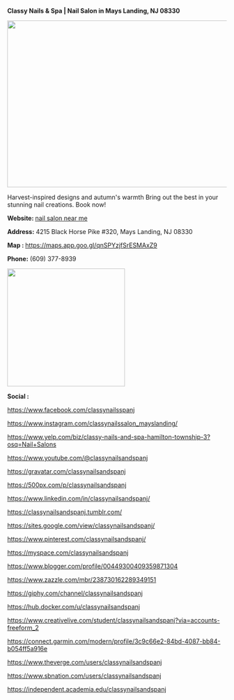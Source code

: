 **Classy Nails & Spa | Nail Salon in Mays Landing, NJ 08330**
<p><img src="https://i.ibb.co/xYyZKTt/Untitled-Project-1-1.jpg" alt="" width="678" height="382" /></p>
<p>Harvest-inspired designs and autumn's warmth Bring out the best in your stunning nail creations. Book now!</p>
<p><strong>Website:&nbsp;</strong><span data-sheets-root="1"><a class="in-cell-link" href="https://classynailsandspanj.com/" target="_blank">nail salon near me</a></span></p>
<p><strong>Address:</strong> 4215 Black Horse Pike #320, Mays Landing, NJ 08330</p>
<p><strong>Map : </strong><a href="https://maps.app.goo.gl/qnSPYzjfSrESMAxZ9">https://maps.app.goo.gl/qnSPYzjfSrESMAxZ9</a>&nbsp;</p>
<p><strong>Phone:</strong> (609) 377-8939</p>
<p><img src="https://i.ibb.co/mG6D7Cb/465237927-122133990230374684-4211674412660976046-n-2-1.jpg" alt="" width="270" height="270" /></p>
<p><strong>Social :</strong></p>
<p><a href="https://www.facebook.com/classynailsspanj">https://www.facebook.com/classynailsspanj</a>&nbsp;</p>
<p><a href="https://www.instagram.com/classynailssalon_mayslanding/">https://www.instagram.com/classynailssalon_mayslanding/</a>&nbsp;</p>
<p><a href="https://www.yelp.com/biz/classy-nails-and-spa-hamilton-township-3?osq=Nail+Salons">https://www.yelp.com/biz/classy-nails-and-spa-hamilton-township-3?osq=Nail+Salons</a></p>
<p dir="ltr"><a href="https://www.youtube.com/@classynailsandspanj">https://www.youtube.com/@classynailsandspanj</a></p>
<p dir="ltr"><a href="https://gravatar.com/classynailsandspanj">https://gravatar.com/classynailsandspanj</a></p>
<p dir="ltr"><a href="https://500px.com/p/classynailsandspanj">https://500px.com/p/classynailsandspanj</a></p>
<p dir="ltr"><a href="https://www.linkedin.com/in/classynailsandspanj/">https://www.linkedin.com/in/classynailsandspanj/</a></p>
<p dir="ltr"><a href="https://classynailsandspanj.tumblr.com/">https://classynailsandspanj.tumblr.com/</a></p>
<p dir="ltr"><a href="https://sites.google.com/view/classynailsandspanj/">https://sites.google.com/view/classynailsandspanj/</a></p>
<p dir="ltr"><a href="https://www.pinterest.com/classynailsandspanj/">https://www.pinterest.com/classynailsandspanj/</a></p>
<p dir="ltr"><a href="https://myspace.com/classynailsandspanj">https://myspace.com/classynailsandspanj</a></p>
<p dir="ltr"><a href="https://www.blogger.com/profile/00449300409359871304">https://www.blogger.com/profile/00449300409359871304</a></p>
<p dir="ltr"><a href="https://www.zazzle.com/mbr/238730162289349151">https://www.zazzle.com/mbr/238730162289349151</a></p>
<p dir="ltr"><a href="https://giphy.com/channel/classynailsandspanj">https://giphy.com/channel/classynailsandspanj</a></p>
<p dir="ltr"><a href="https://hub.docker.com/u/classynailsandspanj">https://hub.docker.com/u/classynailsandspanj</a></p>
<p dir="ltr"><a href="https://www.creativelive.com/student/classynailsandspanj?via=accounts-freeform_2">https://www.creativelive.com/student/classynailsandspanj?via=accounts-freeform_2</a></p>
<p dir="ltr"><a href="https://connect.garmin.com/modern/profile/3c9c66e2-84bd-4087-bb84-b054ff5a916e">https://connect.garmin.com/modern/profile/3c9c66e2-84bd-4087-bb84-b054ff5a916e</a></p>
<p dir="ltr"><a href="https://www.theverge.com/users/classynailsandspanj">https://www.theverge.com/users/classynailsandspanj</a></p>
<p dir="ltr"><a href="https://www.sbnation.com/users/classynailsandspanj">https://www.sbnation.com/users/classynailsandspanj</a></p>
<p dir="ltr"><a href="https://independent.academia.edu/classynailsandspanj">https://independent.academia.edu/classynailsandspanj</a></p>